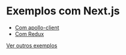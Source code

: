# Exemplos com Next.js

- [Com apollo-client](https://github.com/zeit/next.js/tree/canary/examples/with-apollo)
- [Com Redux](https://github.com/zeit/next.js/tree/canary/examples/with-redux)

[Ver outros exemplos](https://github.com/zeit/next.js/tree/canary/examples)